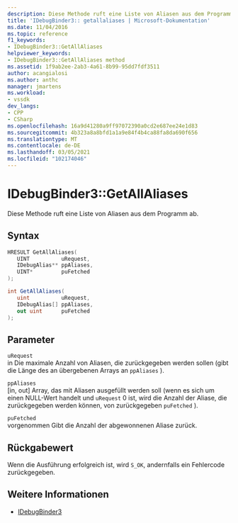 ```yaml
---
description: Diese Methode ruft eine Liste von Aliasen aus dem Programm ab.
title: 'IDebugBinder3:: getallaliases | Microsoft-Dokumentation'
ms.date: 11/04/2016
ms.topic: reference
f1_keywords:
- IDebugBinder3::GetAllAliases
helpviewer_keywords:
- IDebugBinder3::GetAllAliases method
ms.assetid: 1f9ab2ee-2ab3-4a61-8b99-95dd7fdf3511
author: acangialosi
ms.author: anthc
manager: jmartens
ms.workload:
- vssdk
dev_langs:
- CPP
- CSharp
ms.openlocfilehash: 16a9d41280a9ff97072390a0cd2e687ee24e1d83
ms.sourcegitcommit: 4b323a8a8bfd1a1a9e84f4b4ca88fa8da690f656
ms.translationtype: MT
ms.contentlocale: de-DE
ms.lasthandoff: 03/05/2021
ms.locfileid: "102174046"
---
```

# <a name="idebugbinder3getallaliases"></a>IDebugBinder3::GetAllAliases
Diese Methode ruft eine Liste von Aliasen aus dem Programm ab.

## <a name="syntax"></a>Syntax

```cpp
HRESULT GetAllAliases(
   UINT          uRequest,
   IDebugAlias** ppAliases,
   UINT*         puFetched
);
```

```csharp
int GetAllAliases(
   uint          uRequest,
   IDebugAlias[] ppAliases,
   out uint      puFetched
);
```

## <a name="parameters"></a>Parameter
`uRequest`\
in Die maximale Anzahl von Aliasen, die zurückgegeben werden sollen (gibt die Länge des an übergebenen Arrays an `ppAliases` ).

`ppAliases`\
[in, out] Array, das mit Aliasen ausgefüllt werden soll (wenn es sich um einen NULL-Wert handelt und `uRequest` 0 ist, wird die Anzahl der Aliase, die zurückgegeben werden können, von zurückgegeben `puFetched` ).

`puFetched`\
vorgenommen Gibt die Anzahl der abgewonnenen Aliase zurück.

## <a name="return-value"></a>Rückgabewert
 Wenn die Ausführung erfolgreich ist, wird `S_OK`, andernfalls ein Fehlercode zurückgegeben.

## <a name="see-also"></a>Weitere Informationen
- [IDebugBinder3](../../../extensibility/debugger/reference/idebugbinder3.md)
